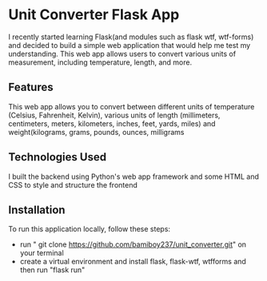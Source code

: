 # Unit Converter Flask App
I recently started learning Flask(and modules such as flask wtf, wtf-forms) and decided to build a simple web application that would help me test my understanding. This web app allows users to convert various units of measurement, including temperature, length, and more.

## Features
This web app allows you to convert between different units of temperature (Celsius, Fahrenheit, Kelvin), various units of length (millimeters, centimeters, meters, kilometers, inches, feet, yards, miles) and weight(kilograms, grams, pounds, ounces, milligrams

## Technologies Used
I built the backend using Python's web app framework and some HTML and CSS to style and structure the frontend

## Installation

To run this application locally, follow these steps:
- run " git clone https://github.com/bamiboy237/unit_converter.git" on your terminal
- create a virtual environment and install flask, flask-wtf, wtfforms and then run "flask run"
